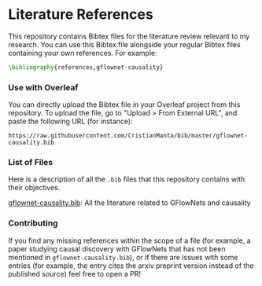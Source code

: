 # Literature References

This repository contains Bibtex files for the literature review relevant to my research. You can use this Bibtex file alongside your regular Bibtex files containing your own references. For example:
```latex
\bibliography{references,gflownet-causality}
```

### Use with Overleaf
You can directly upload the Bibtex file in your Overleaf project from this repository. To upload the file, go to "Upload > From External URL", and paste the following URL (for instance):
```
https://raw.githubusercontent.com/CristianManta/bib/master/gflownet-causality.bib
```

### List of Files
Here is a description of all the `.bib` files that this repository contains with their objectives.

[gflownet-causality.bib](/gflownet-causality.bib): All the literature related to GFlowNets and causality

### Contributing
If you find any missing references within the scope of a file (for example, a paper studying causal discovery with GFlowNets that has not been mentioned in `gflownet-causality.bib`), or if there are issues with some entries (for example, the entry cites the arxiv preprint version instead of the published source) feel free to open a PR!
